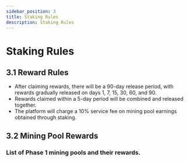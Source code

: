 ```yaml
---
sidebar_position: 3
title: Staking Rules
description: Staking Rules
---
```


# **Staking Rules**

## 3.1 **Reward Rules**

-   After claiming rewards, there will be a 90-day release period, with rewards gradually released on days 1, 7, 15, 30, 60, and 90.
-   Rewards claimed within a 5-day period will be combined and released together.
-   The platform will charge a 10% service fee on mining pool earnings obtained through staking.

## 3.2 **Mining Pool Rewards**

### List of Phase 1 mining pools and their rewards.

